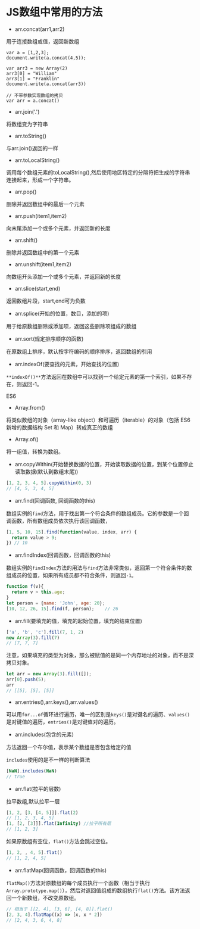 # JS数组中常用的方法

- arr.concat(arr1,arr2)

用于连接数组或值，返回新数组

```
var a = [1,2,3];
document.write(a.concat(4,5));

var arr3 = new Array(2)
arr3[0] = "William"
arr3[1] = "Franklin"
document.write(a.concat(arr3))

// 不带参数实现数组的拷贝
var arr = a.concat()
```

- arr.join('.')

将数组变为字符串

- arr.toString()

与arr.join()返回的一样

- arr.toLocalString()

调用每个数组元素的toLocalString(),然后使用地区特定的分隔符把生成的字符串连接起来，形成一个字符串。



- arr.pop() 

删除并返回数组中的最后一个元素

- arr.push(item1,item2)

向末尾添加一个或多个元素，并返回新的长度

- arr.shift()

删除并返回数组中的第一个元素

- arr.unshift(item1,item2)

向数组开头添加一个或多个元素，并返回新的长度



- arr.slice(start,end)

返回数组片段，start,end可为负数

- arr.splice(开始的位置，数目，添加的项)

用于给原数组删除或添加项，返回这些删除项组成的数组



- arr.sort(规定排序顺序的函数)

在原数组上排序，默认按字符编码的顺序排序，返回数组的引用



- arr.indexOf(要查找的元素，开始查找的位置)

`**indexOf()**`方法返回在数组中可以找到一个给定元素的第一个索引，如果不存在，则返回-1。



ES6

- Array.from()

将类似数组的对象（array-like object）和可遍历（iterable）的对象（包括 ES6 新增的数据结构 Set 和 Map）转成真正的数组

- Array.of()

将一组值，转换为数组。

- arr.copyWithin(开始替换数据的位置，开始读取数据的位置，到某个位置停止读取数据(默认到数组末尾))

```javascript
[1, 2, 3, 4, 5].copyWithin(0, 3)
// [4, 5, 3, 4, 5]
```

- arr.find(回调函数, 回调函数的this)

数组实例的`find`方法，用于找出第一个符合条件的数组成员。它的参数是一个回调函数，所有数组成员依次执行该回调函数，

```javascript
[1, 5, 10, 15].find(function(value, index, arr) {
  return value > 9;
}) // 10
```

- arr.findIndex(回调函数，回调函数的this)

数组实例的`findIndex`方法的用法与`find`方法非常类似，返回第一个符合条件的数组成员的位置，如果所有成员都不符合条件，则返回`-1`。

```javascript
function f(v){
  return v > this.age;
}
let person = {name: 'John', age: 20};
[10, 12, 26, 15].find(f, person);    // 26
```

- arr.fill(要填充的值，填充的起始位置，填充的结束位置)

```javascript
['a', 'b', 'c'].fill(7, 1, 2)
new Array(3).fill(7)
// [7, 7, 7]
```

注意，如果填充的类型为对象，那么被赋值的是同一个内存地址的对象，而不是深拷贝对象。

```javascript
let arr = new Array(3).fill([]);
arr[0].push(5);
arr
// [[5], [5], [5]]
```

- arr.entries(),arr.keys(),arr.values()

可以用`for...of`循环进行遍历，唯一的区别是`keys()`是对键名的遍历、`values()`是对键值的遍历，`entries()`是对键值对的遍历。



- arr.includes(包含的元素)

方法返回一个布尔值，表示某个数组是否包含给定的值

`includes`使用的是不一样的判断算法

```javascript
[NaN].includes(NaN)
// true
```



- arr.flat(拉平的层数)

拉平数组,默认拉平一层

```javascript
[1, 2, [3, [4, 5]]].flat(2)
// [1, 2, 3, 4, 5]
[1, [2, [3]]].flat(Infinity) //拉平所有层
// [1, 2, 3]
```

如果原数组有空位，`flat()`方法会跳过空位。

```javascript
[1, 2, , 4, 5].flat()
// [1, 2, 4, 5]
```

- arr.flatMap(回调函数，回调函数的this)

`flatMap()`方法对原数组的每个成员执行一个函数（相当于执行`Array.prototype.map()`），然后对返回值组成的数组执行`flat()`方法。该方法返回一个新数组，不改变原数组。

```javascript
// 相当于 [[2, 4], [3, 6], [4, 8]].flat()
[2, 3, 4].flatMap((x) => [x, x * 2])
// [2, 4, 3, 6, 4, 8]
```